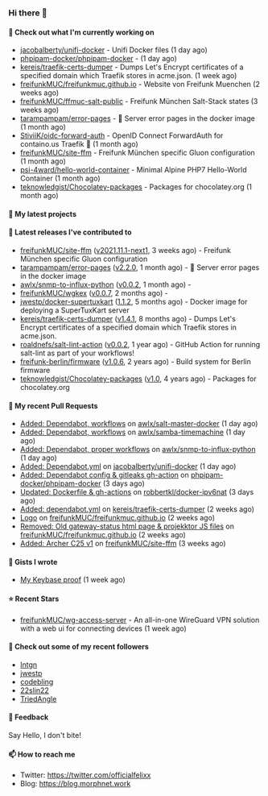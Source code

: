 ### Hi there 👋

#### 👷 Check out what I'm currently working on

- [jacobalberty/unifi-docker](https://github.com/jacobalberty/unifi-docker) - Unifi Docker files (1 day ago)
- [phpipam-docker/phpipam-docker](https://github.com/phpipam-docker/phpipam-docker) -  (1 day ago)
- [kereis/traefik-certs-dumper](https://github.com/kereis/traefik-certs-dumper) - Dumps Let&#39;s Encrypt certificates of a specified domain which Traefik stores in acme.json. (1 week ago)
- [freifunkMUC/freifunkmuc.github.io](https://github.com/freifunkMUC/freifunkmuc.github.io) - Website von Freifunk Muenchen (2 weeks ago)
- [freifunkMUC/ffmuc-salt-public](https://github.com/freifunkMUC/ffmuc-salt-public) - Freifunk München Salt-Stack states (3 weeks ago)
- [tarampampam/error-pages](https://github.com/tarampampam/error-pages) - :construction: Server error pages in the docker image (1 month ago)
- [StiviiK/oidc-forward-auth](https://github.com/StiviiK/oidc-forward-auth) - OpenID Connect ForwardAuth for containo.us Traefik 🔐 (1 month ago)
- [freifunkMUC/site-ffm](https://github.com/freifunkMUC/site-ffm) - Freifunk München specific Gluon configuration (1 month ago)
- [psi-4ward/hello-world-container](https://github.com/psi-4ward/hello-world-container) - Minimal Alpine PHP7 Hello-World Container (1 month ago)
- [teknowledgist/Chocolatey-packages](https://github.com/teknowledgist/Chocolatey-packages) - Packages for chocolatey.org (1 month ago)

#### 🌱 My latest projects


#### 🔭 Latest releases I've contributed to

- [freifunkMUC/site-ffm](https://github.com/freifunkMUC/site-ffm) ([v2021.11.1-next1](https://github.com/freifunkMUC/site-ffm/releases/tag/v2021.11.1-next1), 3 weeks ago) - Freifunk München specific Gluon configuration
- [tarampampam/error-pages](https://github.com/tarampampam/error-pages) ([v2.2.0](https://github.com/tarampampam/error-pages/releases/tag/v2.2.0), 1 month ago) - :construction: Server error pages in the docker image
- [awlx/snmp-to-influx-python](https://github.com/awlx/snmp-to-influx-python) ([v0.0.2](https://github.com/awlx/snmp-to-influx-python/releases/tag/v0.0.2), 1 month ago) - 
- [freifunkMUC/wgkex](https://github.com/freifunkMUC/wgkex) ([v0.0.7](https://github.com/freifunkMUC/wgkex/releases/tag/v0.0.7), 2 months ago) - 
- [jwestp/docker-supertuxkart](https://github.com/jwestp/docker-supertuxkart) ([1.1.2](https://github.com/jwestp/docker-supertuxkart/releases/tag/1.1.2), 5 months ago) - Docker image for deploying a SuperTuxKart server
- [kereis/traefik-certs-dumper](https://github.com/kereis/traefik-certs-dumper) ([v1.4.1](https://github.com/kereis/traefik-certs-dumper/releases/tag/v1.4.1), 8 months ago) - Dumps Let&#39;s Encrypt certificates of a specified domain which Traefik stores in acme.json.
- [roaldnefs/salt-lint-action](https://github.com/roaldnefs/salt-lint-action) ([v0.0.2](https://github.com/roaldnefs/salt-lint-action/releases/tag/v0.0.2), 1 year ago) - GitHub Action for running salt-lint as part of your workflows!
- [freifunk-berlin/firmware](https://github.com/freifunk-berlin/firmware) ([v1.0.6](https://github.com/freifunk-berlin/firmware/releases/tag/v1.0.6), 2 years ago) - Build system for Berlin firmware
- [teknowledgist/Chocolatey-packages](https://github.com/teknowledgist/Chocolatey-packages) ([v1.0](https://github.com/teknowledgist/Chocolatey-packages/releases/tag/v1.0), 4 years ago) - Packages for chocolatey.org

#### 🔨 My recent Pull Requests

- [Added: Dependabot, workflows](https://github.com/awlx/salt-master-docker/pull/1) on [awlx/salt-master-docker](https://github.com/awlx/salt-master-docker) (1 day ago)
- [Added: Dependabot, workflows](https://github.com/awlx/samba-timemachine/pull/11) on [awlx/samba-timemachine](https://github.com/awlx/samba-timemachine) (1 day ago)
- [Added: Dependabot, proper workflows](https://github.com/awlx/snmp-to-influx-python/pull/5) on [awlx/snmp-to-influx-python](https://github.com/awlx/snmp-to-influx-python) (1 day ago)
- [Added: Dependabot.yml](https://github.com/jacobalberty/unifi-docker/pull/484) on [jacobalberty/unifi-docker](https://github.com/jacobalberty/unifi-docker) (1 day ago)
- [Added: Dependabot config &amp; gitleaks gh-action](https://github.com/phpipam-docker/phpipam-docker/pull/14) on [phpipam-docker/phpipam-docker](https://github.com/phpipam-docker/phpipam-docker) (3 days ago)
- [Updated: Dockerfile &amp; gh-actions](https://github.com/robbertkl/docker-ipv6nat/pull/73) on [robbertkl/docker-ipv6nat](https://github.com/robbertkl/docker-ipv6nat) (3 days ago)
- [Added: dependabot.yml](https://github.com/kereis/traefik-certs-dumper/pull/46) on [kereis/traefik-certs-dumper](https://github.com/kereis/traefik-certs-dumper) (2 weeks ago)
- [Logo](https://github.com/freifunkMUC/freifunkmuc.github.io/pull/292) on [freifunkMUC/freifunkmuc.github.io](https://github.com/freifunkMUC/freifunkmuc.github.io) (2 weeks ago)
- [Removed: Old gateway-status html page &amp; projekktor JS files](https://github.com/freifunkMUC/freifunkmuc.github.io/pull/291) on [freifunkMUC/freifunkmuc.github.io](https://github.com/freifunkMUC/freifunkmuc.github.io) (2 weeks ago)
- [Added: Archer C25 v1](https://github.com/freifunkMUC/site-ffm/pull/164) on [freifunkMUC/site-ffm](https://github.com/freifunkMUC/site-ffm) (3 weeks ago)

#### 📓 Gists I wrote

- [My Keybase proof](https://gist.github.com/69863960a08efeb03ad576ccaf93d880) (1 week ago)

#### ⭐ Recent Stars

- [freifunkMUC/wg-access-server](https://github.com/freifunkMUC/wg-access-server) - An all-in-one WireGuard VPN solution with a web ui for connecting devices (1 week ago)

#### 👯 Check out some of my recent followers

- [lntgn](https://github.com/lntgn)
- [jwestp](https://github.com/jwestp)
- [codebling](https://github.com/codebling)
- [22slin22](https://github.com/22slin22)
- [TriedAngle](https://github.com/TriedAngle)

#### 💬 Feedback

Say Hello, I don't bite!

#### 📫 How to reach me

- Twitter: https://twitter.com/officialfelixx
- Blog: https://blog.morphnet.work